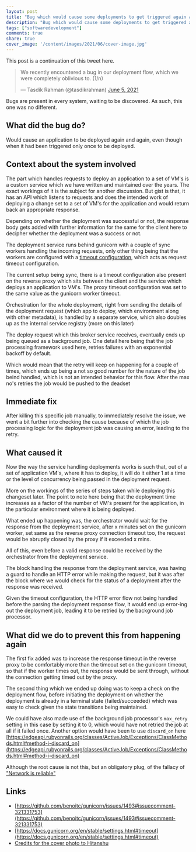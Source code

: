 ```yaml
---
layout: post
title: "Bug which would cause some deployments to get triggered again and again"
description: "Bug which would cause some deployments to get triggered again and again"
tags: ["softwaredevelopment"]
comments: true
share: true
cover_image: '/content/images/2021/06/cover-image.jpg'
---
```


This post is a continuation of this tweet here.

<blockquote class="twitter-tweet"><p lang="en" dir="ltr">We recently encountered a bug in our deployment flow, which we were completely oblivious to. (1/n)</p>&mdash; Tasdik Rahman (@tasdikrahman) <a href="https://twitter.com/tasdikrahman/status/1401225434835001345?ref_src=twsrc%5Etfw">June 5, 2021</a></blockquote> <script async src="https://platform.twitter.com/widgets.js" charset="utf-8"></script>

Bugs are present in every system, waiting to be discovered. As such, this one was no different.

## What did the bug do?

Would cause an application to be deployed again and again, even though when it had been triggered only once to be deployed.

## Context about the system involved

The part which handles requests to deploy an application to a set of VM's is a custom service which we have written and maintained over the years. The exact workings of it is the subject for another discussion. But gist is that, it has an API which listens to requests and does the intended work of deploying a change set to a set of VM's for the application and would return back an appropriate response.

Depending on whether the deployment was successful or not, the response body gets added with further information for the same for the client here to decipher whether the deployment was a success or not.

The deployment service runs behind gunicorn with a couple of sync workers handling the incoming requests, only other thing being that the workers are configured with a [timeout configuration](https://github.com/benoitc/gunicorn/issues/1493#issuecomment-321331753), which acts as request timeout configuration.

The current setup being sync, there is a timeout configuration also present on the reverse proxy which sits between the client and the service which deploys an application to VM's. The proxy timeout configuration was set to the same value as the gunicorn worker timeout.

Orchestration for the whole deployment, right from sending the details of the deployment request (which app to deploy, which environment along with other metadata), is handled by a separate service, which also doubles up as the internal service registry (more on this later)

The deploy request which this broker service receives, eventually ends up being queued as a background job. One detail here being that the job processing framework used here, retries failures with an exponential backoff by default.

Which would mean that the retry will keep on happening for a couple of times, which ends up being a not so good number for the nature of the job beind handled, which is not an intended behavior for this flow. After the max no's retries the job would be pushed to the deadset

## Immediate fix

After killing this specific job manually, to immediately resolve the issue, we went a bit further into checking the cause because of which the job processing logic for the deployment job was causing an error, leading to the retry.

## What caused it

Now the way the service handling deployments works is such that, out of a set of application VM's, where it has to deploy, it will do it either 1 at a time or the level of concurrency being passed in the deployment request.

More on the workings of the series of steps taken while deploying this changeset later. The point to note here being that the deployment time increases as a factor of the number of VM's present for the application, in the particular environment where it is being deployed.

What ended up happening was, the orchestrator would wait for the response from the deployment service, after x minutes set on the gunicorn worker, set same as the reverse proxy connection timeout too, the request would be abruptly closed by the proxy if it exceeded x mins.

All of this, even before a valid response could be received by the orchestrator from the deployment service.

The block handling the response from the deployment service, was having a guard to handle an HTTP error while making the request, but it was after the block where we would check for the status of a deployment after the response was received.

Given the timeout configuration, the HTTP error flow not being handled before the parsing the deployment response flow, it would end up error-ing out the deployment job, leading it to be retried by the background job processor.

## What did we do to prevent this from happening again

The first fix added was to increase the response timeout in the reverse proxy to be comfortably more than the timeout set on the gunicorn timeout, so that if the worker times out, the response would be sent through, without the connection getting timed out by the proxy.

The second thing which we ended up doing was to keep a check on the deployment flow, before initiating the deployment on whether the deployment is already in a terminal state (failed/succeeded) which was easy to check given the state transitions being maintained.

We could have also made use of the background job processor's `max_retry` setting in this case by setting it to 0, which would have not retried the job at all if it failed once. Another option would have been to use `discard_on` here [https://edgeapi.rubyonrails.org/classes/ActiveJob/Exceptions/ClassMethods.html#method-i-discard_on](https://edgeapi.rubyonrails.org/classes/ActiveJob/Exceptions/ClassMethods.html#method-i-discard_on)

Although the root cause is not this, but an obligatory plug, of the fallacy of ["Network is reliable"](https://web.archive.org/web/20171107014323/http://blog.fogcreek.com/eight-fallacies-of-distributed-computing-tech-talk/)

## Links

- [https://github.com/benoitc/gunicorn/issues/1493#issuecomment-321331753](https://github.com/benoitc/gunicorn/issues/1493#issuecomment-321331753)
- [https://docs.gunicorn.org/en/stable/settings.html#timeout](https://docs.gunicorn.org/en/stable/settings.html#timeout)
- [Credits for the cover photo to Hitanshu](https://unsplash.com/photos/ZmFjEJq-x9k)
